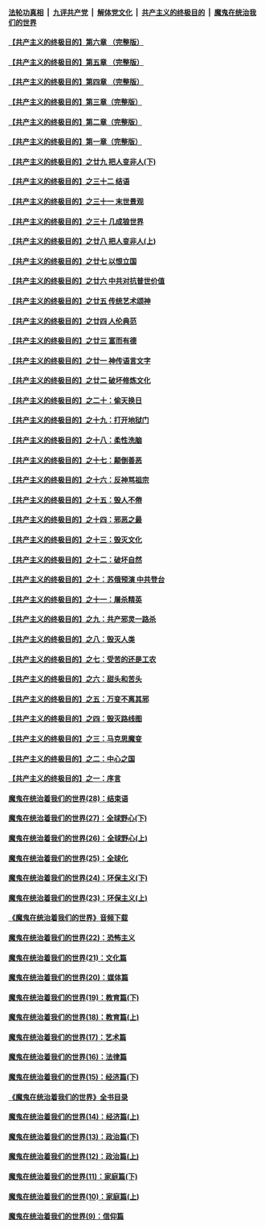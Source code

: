 ####  [法轮功真相](../../../../basic/blob/master/README.md?t=04041430) &nbsp;|&nbsp; [九评共产党](../../../../9ping.md/blob/master/README.md?t=04041430) &nbsp;|&nbsp; [解体党文化](../../../../jtdwh.md/blob/master/README.md?t=04041430)  &nbsp;|&nbsp; [共产主义的终极目的](../../../../gczydzjmd.md/blob/master/README.md?t=04041430) &nbsp;|&nbsp; [魔鬼在统治我们的世界](../../../../mgztzwmdsj.md/blob/master/README.md?t=04041430) 

#### [【共产主义的终极目的】第六章 （完整版）](../pages/nsc422/n11428913.md?t=04041430) 

#### [【共产主义的终极目的】第五章 （完整版）](../pages/nsc422/n11428912.md?t=04041430) 

#### [【共产主义的终极目的】第四章 （完整版）](../pages/nsc422/n11428907.md?t=04041430) 

#### [【共产主义的终极目的】第三章（完整版）](../pages/nsc422/n11428848.md?t=04041430) 

#### [【共产主义的终极目的】第二章（完整版）](../pages/nsc422/n11428831.md?t=04041430) 

#### [【共产主义的终极目的】第一章（完整版）](../pages/nsc422/n11417651.md?t=04041430) 

#### [【共产主义的终极目的】之廿九 把人变非人(下)](../pages/nsc422/n11344140.md?t=04041430) 

#### [【共产主义的终极目的】之三十二 结语](../pages/nsc422/n11360535.md?t=04041430) 

#### [【共产主义的终极目的】之三十一 末世景观](../pages/nsc422/n11351129.md?t=04041430) 

#### [【共产主义的终极目的】之三十 几成狼世界](../pages/nsc422/n11348280.md?t=04041430) 

#### [【共产主义的终极目的】之廿八 把人变非人(上)](../pages/nsc422/n11340492.md?t=04041430) 

#### [【共产主义的终极目的】之廿七 以恨立国](../pages/nsc422/n11336944.md?t=04041430) 

#### [【共产主义的终极目的】之廿六 中共对抗普世价值](../pages/nsc422/n11324785.md?t=04041430) 

#### [【共产主义的终极目的】之廿五 传统艺术颂神](../pages/nsc422/n11296396.md?t=04041430) 

#### [【共产主义的终极目的】之廿四 人伦典范](../pages/nsc422/n11296397.md?t=04041430) 

#### [【共产主义的终极目的】之廿三 富而有德](../pages/nsc422/n11283598.md?t=04041430) 

#### [【共产主义的终极目的】之廿一 神传语言文字](../pages/nsc422/n11263265.md?t=04041430) 

#### [【共产主义的终极目的】之廿二 破坏修炼文化](../pages/nsc422/n11245728.md?t=04041430) 

#### [【共产主义的终极目的】之二十：偷天换日](../pages/nsc422/n11238846.md?t=04041430) 

#### [【共产主义的终极目的】之十九：打开地狱门](../pages/nsc422/n11206376.md?t=04041430) 

#### [【共产主义的终极目的】之十八：柔性洗脑](../pages/nsc422/n11199994.md?t=04041430) 

#### [【共产主义的终极目的】之十七：颠倒善恶](../pages/nsc422/n11179782.md?t=04041430) 

#### [【共产主义的终极目的】之十六：反神骂祖宗](../pages/nsc422/n11166798.md?t=04041430) 

#### [【共产主义的终极目的】之十五：毁人不倦](../pages/nsc422/n11166792.md?t=04041430) 

#### [【共产主义的终极目的】之十四：邪恶之最](../pages/nsc422/n11150249.md?t=04041430) 

#### [【共产主义的终极目的】之十三：毁灭文化](../pages/nsc422/n11135227.md?t=04041430) 

#### [【共产主义的终极目的】之十二：破坏自然](../pages/nsc422/n11135214.md?t=04041430) 

#### [【共产主义的终极目的】之十：苏俄预演 中共登台](../pages/nsc422/n11118424.md?t=04041430) 

#### [【共产主义的终极目的】之十一：屠杀精英](../pages/nsc422/n11118442.md?t=04041430) 

#### [【共产主义的终极目的】之九：共产邪灵一路杀](../pages/nsc422/n11114139.md?t=04041430) 

#### [【共产主义的终极目的】之八：毁灭人类](../pages/nsc422/n11108503.md?t=04041430) 

#### [【共产主义的终极目的】之七：受苦的还是工农](../pages/nsc422/n11101809.md?t=04041430) 

#### [【共产主义的终极目的】之六：甜头和苦头](../pages/nsc422/n11096971.md?t=04041430) 

#### [【共产主义的终极目的】之五：万变不离其邪](../pages/nsc422/n11091285.md?t=04041430) 

#### [【共产主义的终极目的】之四：毁灭路线图](../pages/nsc422/n11086284.md?t=04041430) 

#### [【共产主义的终极目的】之三：马克思魔变](../pages/nsc422/n11061941.md?t=04041430) 

#### [【共产主义的终极目的】之二：中心之国](../pages/nsc422/n11047728.md?t=04041430) 

#### [【共产主义的终极目的】之一：序言](../pages/nsc422/n11086077.md?t=04041430) 

#### [魔鬼在统治着我们的世界(28)：结束语](../pages/nsc422/n10936246.md?t=04041430) 

#### [魔鬼在统治着我们的世界(27)：全球野心(下)](../pages/nsc422/n10928319.md?t=04041430) 

#### [魔鬼在统治着我们的世界(26)：全球野心(上)](../pages/nsc422/n10900318.md?t=04041430) 

#### [魔鬼在统治着我们的世界(25)：全球化](../pages/nsc422/n10788205.md?t=04041430) 

#### [魔鬼在统治着我们的世界(24)：环保主义(下)](../pages/nsc422/n10695307.md?t=04041430) 

#### [魔鬼在统治着我们的世界(23)：环保主义(上)](../pages/nsc422/n10688613.md?t=04041430) 

#### [《魔鬼在统治着我们的世界》音频下载](../pages/nsc422/n10635553.md?t=04041430) 

#### [魔鬼在统治着我们的世界(22)：恐怖主义](../pages/nsc422/n10614727.md?t=04041430) 

#### [魔鬼在统治着我们的世界(21)：文化篇](../pages/nsc422/n10597706.md?t=04041430) 

#### [魔鬼在统治着我们的世界(20)：媒体篇](../pages/nsc422/n10586579.md?t=04041430) 

#### [魔鬼在统治着我们的世界(19)：教育篇(下)](../pages/nsc422/n10564808.md?t=04041430) 

#### [魔鬼在统治着我们的世界(18)：教育篇(上)](../pages/nsc422/n10526970.md?t=04041430) 

#### [魔鬼在统治着我们的世界(17)：艺术篇](../pages/nsc422/n10499093.md?t=04041430) 

#### [魔鬼在统治着我们的世界(16)：法律篇](../pages/nsc422/n10485969.md?t=04041430) 

#### [魔鬼在统治着我们的世界(15)：经济篇(下)](../pages/nsc422/n10469975.md?t=04041430) 

#### [《魔鬼在统治着我们的世界》全书目录](../pages/nsc422/n10464261.md?t=04041430) 

#### [魔鬼在统治着我们的世界(14)：经济篇(上)](../pages/nsc422/n10457370.md?t=04041430) 

#### [魔鬼在统治着我们的世界(13)：政治篇(下)](../pages/nsc422/n10448270.md?t=04041430) 

#### [魔鬼在统治着我们的世界(12)：政治篇(上)](../pages/nsc422/n10444576.md?t=04041430) 

#### [魔鬼在统治着我们的世界(11)：家庭篇(下)](../pages/nsc422/n10440961.md?t=04041430) 

#### [魔鬼在统治着我们的世界(10)：家庭篇(上)](../pages/nsc422/n10435448.md?t=04041430) 

#### [魔鬼在统治着我们的世界(9)：信仰篇](../pages/nsc422/n10432159.md?t=04041430) 

